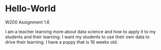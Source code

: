 # Hello-World
W200 Assignment 1.6

I am a teacher learning more about data science and how to apply it to my students and their learning. 
I want my students to use their own data to drive their learning. 
I have a puppy that is 16 weeks old.
